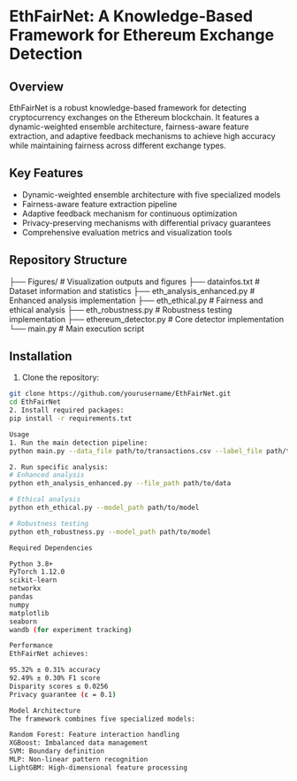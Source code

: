 # EthFairNet: A Knowledge-Based Framework for Ethereum Exchange Detection

## Overview

EthFairNet is a robust knowledge-based framework for detecting cryptocurrency exchanges on the Ethereum blockchain. It features a dynamic-weighted ensemble architecture, fairness-aware feature extraction, and adaptive feedback mechanisms to achieve high accuracy while maintaining fairness across different exchange types.

## Key Features

- Dynamic-weighted ensemble architecture with five specialized models
- Fairness-aware feature extraction pipeline
- Adaptive feedback mechanism for continuous optimization
- Privacy-preserving mechanisms with differential privacy guarantees
- Comprehensive evaluation metrics and visualization tools

## Repository Structure
├── Figures/                    # Visualization outputs and figures
├── datainfos.txt              # Dataset information and statistics
├── eth_analysis_enhanced.py   # Enhanced analysis implementation
├── eth_ethical.py            # Fairness and ethical analysis
├── eth_robustness.py         # Robustness testing implementation
├── ethereum_detector.py       # Core detector implementation
└── main.py                   # Main execution script

## Installation

1. Clone the repository:
```bash
git clone https://github.com/yourusername/EthFairNet.git
cd EthFairNet
2. Install required packages:
pip install -r requirements.txt

Usage
1. Run the main detection pipeline:
python main.py --data_file path/to/transactions.csv --label_file path/to/labels.csv

2. Run specific analysis:
# Enhanced analysis
python eth_analysis_enhanced.py --file_path path/to/data

# Ethical analysis
python eth_ethical.py --model_path path/to/model

# Robustness testing
python eth_robustness.py --model_path path/to/model

Required Dependencies

Python 3.8+
PyTorch 1.12.0
scikit-learn
networkx
pandas
numpy
matplotlib
seaborn
wandb (for experiment tracking)

Performance
EthFairNet achieves:

95.32% ± 0.31% accuracy
92.49% ± 0.30% F1 score
Disparity scores ≤ 0.0256
Privacy guarantee (ε = 0.1)

Model Architecture
The framework combines five specialized models:

Random Forest: Feature interaction handling
XGBoost: Imbalanced data management
SVM: Boundary definition
MLP: Non-linear pattern recognition
LightGBM: High-dimensional feature processing
